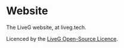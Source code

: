 # Website
The LiveG website, at liveg.tech.

Licenced by the [LiveG Open-Source Licence](LICENCE.md).
